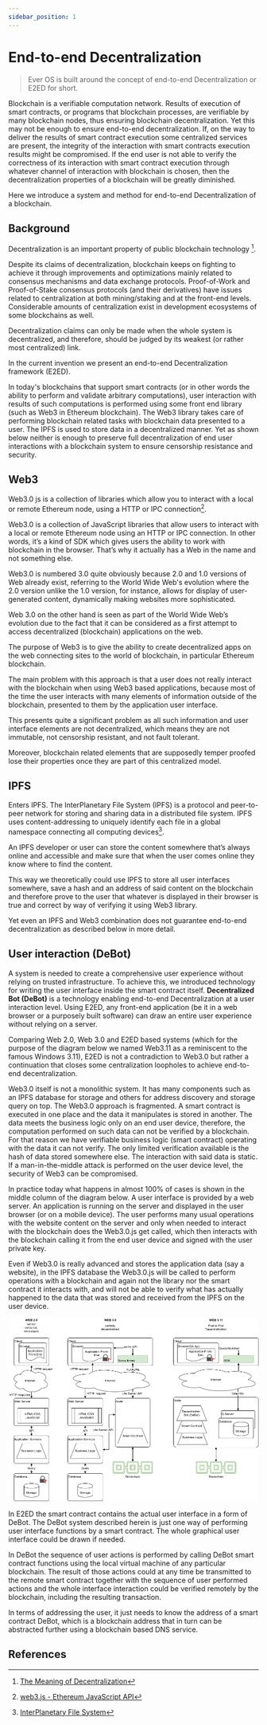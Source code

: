```yaml
---
sidebar_position: 1
---
```


# End-to-end Decentralization

> Ever OS is built around the concept of end-to-end Decentralization or E2ED for short.

Blockchain is a verifiable computation network. Results of execution of smart contracts, or programs that blockchain processes, are verifiable by many blockchain nodes, thus ensuring blockchain decentralization. Yet this may not be enough to ensure end-to-end decentralization. If, on the way to deliver the results of smart contract execution some centralized services are present, the integrity of the interaction with smart contracts execution results might be compromised. If the end user is not able to verify the correctness of its interaction with smart contract execution through whatever channel of interaction with blockchain is chosen, then the decentralization properties of a blockchain will be greatly diminished.

Here we introduce a system and method for end-to-end Decentralization of a blockchain.

## Background

Decentralization is an important property of public blockchain technology [^1].

Despite its claims of decentralization, blockchain keeps on fighting to achieve it through improvements and optimizations mainly related to consensus mechanisms and data exchange protocols. Proof-of-Work and Proof-of-Stake consensus protocols (and their derivatives) have issues related to centralization at both mining/staking and at the front-end levels. Considerable amounts of centralization exist in development ecosystems of some blockchains as well.

Decentralization claims can only be made when the whole system is decentralized, and therefore, should be judged by its weakest (or rather most centralized) link.

In the current invention we present an end-to-end Decentralization framework (E2ED).

In today's blockchains that support smart contracts (or in other words the ability to perform and validate arbitrary computations), user interaction with results of such computations is performed using some front end library (such as Web3 in Ethereum blockchain). The Web3 library takes care of performing blockchain related tasks with blockchain data presented to a user. The IPFS is used to store data in a decentralized manner. Yet as shown below neither is enough to preserve full decentralization of end user interactions with a blockchain system to ensure censorship resistance and security.

## Web3

Web3.0 js is a collection of libraries which allow you to interact with a local or remote Ethereum node, using a HTTP or IPC connection[^2].

Web3.0 is a collection of JavaScript libraries that allow users to interact with a local or remote Ethereum node using an HTTP or IPC connection. In other words, it’s a kind of SDK which gives users the ability to work with blockchain in the browser. That’s why it actually has a Web in the name and not something else.

Web3.0 is numbered 3.0 quite obviously because 2.0 and 1.0 versions of Web already exist, referring to the World Wide Web's evolution where the 2.0 version unlike the 1.0 version, for instance, allows for display of user-generated content, dynamically making websites more sophisticated.

Web 3.0 on the other hand is seen as part of the World Wide Web’s evolution due to the fact that it can be considered as a first attempt to access decentralized (blockchain) applications on the web.

The purpose of Web3 is to give the ability to create decentralized apps on the web connecting sites to the world of blockchain, in particular Ethereum blockchain.

The main problem with this approach is that a user does not really interact with the blockchain when using Web3 based applications, because most of the time the user interacts with many elements of information outside of the blockchain, presented to them by the application user interface.

This presents quite a significant problem as all such information and user interface elements are not decentralized, which means they are not immutable, not censorship resistant, and not fault tolerant.

Moreover, blockchain related elements that are supposedly temper proofed lose their properties once they are part of this centralized model.

## IPFS

Enters IPFS. The InterPlanetary File System (IPFS) is a protocol and peer-to-peer network for storing and sharing data in a distributed file system. IPFS uses content-addressing to uniquely identify each file in a global namespace connecting all computing devices[^3].

An IPFS developer or user can store the content somewhere that’s always online and accessible and make sure that when the user comes online they know where to find the content.

This way we theoretically could use IPFS to store all user interfaces somewhere, save a hash and an address of said content on the blockchain and therefore prove to the user that whatever is displayed in their browser is true and correct by way of verifying it using Web3 library.

Yet even an IPFS and Web3 combination does not guarantee end-to-end decentralization as described below in more detail.

## User interaction (DeBot)

A system is needed to create a comprehensive user experience without relying on trusted infrastructure. To achieve this, we introduced technology for writing the user interface inside the smart contract itself. **Decentralized Bot (DeBot)** is a technology enabling end-to-end Decentralization at a user interaction level. Using E2ED, any front-end application (be it in a web browser or a purposely built software) can draw an entire user experience without relying on a server.

Comparing Web 2.0, Web 3.0 and E2ED based systems (which for the purpose of the diagram below we named Web3.11 as a reminiscent to the famous Windows 3.11), E2ED is not a contradiction to Web3.0 but rather a continuation that closes some centralization loopholes to achieve end-to-end decentralization.

Web3.0 itself is not a monolithic system. It has many components such as an IPFS database for storage and others for address discovery and storage query on top. The Web3.0 approach is fragmented. A smart contract is executed in one place and the data it manipulates is stored in another. The data meets the business logic only on an end user device, therefore, the computation performed on such data can not be verified by a blockchain. For that reason we have verifiable business logic (smart contract) operating with the data it can not verify. The only limited verification available is the hash of data stored somewhere else. The interaction with said data is static. If a man-in-the-middle attack is performed on the user device level, the security of Web3 can be compromised.

In practice today what happens in almost 100% of cases is shown in the middle column of the diagram below. A user interface is provided by a web server. An application is running on the server and displayed in the user browser (or on a mobile device). The user performs many usual operations with the website content on the server and only when needed to interact with the blockchain does the Web3.0.js get called, which then interacts with the blockchain calling it from the end user device and signed with the user private key.

Even if Web3.0 is really advanced and stores the application data (say a website), in the IPFS database the Web3.0.js will be called to perform operations with a blockchain and again not the library nor the smart contract it interacts with, and will not be able to verify what has actually happened to the data that was stored and received from the IPFS on the user device.

![Comparing Web 2.0, Web 3.0 and E2ED based systems](comparing-web-systems.png)

In E2ED the smart contract contains the actual user interface in a form of DeBot. The DeBot system described herein is just one way of performing user interface functions by a smart contract. The whole graphical user interface could be drawn if needed.

In DeBot the sequence of user actions is performed by calling DeBot smart contract functions using the local virtual machine of any particular blockchain. The result of those actions could at any time be transmitted to the remote smart contract together with the sequence of user performed actions and the whole interface interaction could be verified remotely by the blockchain, including the resulting transaction.

In terms of addressing the user, it just needs to know the address of a smart contract DeBot, which is a blockchain address that in turn can be abstracted further using a blockchain based DNS service.

## References

[^1]: [The Meaning of Decentralization](https://medium.com/@VitalikButerin/the-meaning-of-decentralization-a0c92b76a274)

[^2]: [web3.js - Ethereum JavaScript API](https://web3js.readthedocs.io/)

[^3]: [InterPlanetary File System](https://en.wikipedia.org/wiki/InterPlanetary_File_System)
